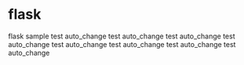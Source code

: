 # flask
flask sample
test auto_change
test auto_change
test auto_change
test auto_change
test auto_change
test auto_change
test auto_change
test auto_change
